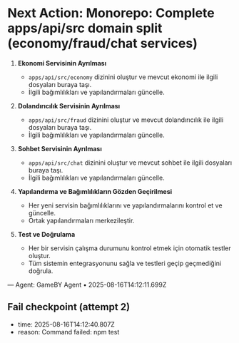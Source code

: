 # Next Action: Monorepo: Complete apps/api/src domain split (economy/fraud/chat services)

1. **Ekonomi Servisinin Ayrılması**
   - `apps/api/src/economy` dizinini oluştur ve mevcut ekonomi ile ilgili dosyaları buraya taşı.
   - İlgili bağımlılıkları ve yapılandırmaları güncelle.

2. **Dolandırıcılık Servisinin Ayrılması**
   - `apps/api/src/fraud` dizinini oluştur ve mevcut dolandırıcılık ile ilgili dosyaları buraya taşı.
   - İlgili bağımlılıkları ve yapılandırmaları güncelle.

3. **Sohbet Servisinin Ayrılması**
   - `apps/api/src/chat` dizinini oluştur ve mevcut sohbet ile ilgili dosyaları buraya taşı.
   - İlgili bağımlılıkları ve yapılandırmaları güncelle.

4. **Yapılandırma ve Bağımlılıkların Gözden Geçirilmesi**
   - Her yeni servisin bağımlılıklarını ve yapılandırmalarını kontrol et ve güncelle.
   - Ortak yapılandırmaları merkezileştir.

5. **Test ve Doğrulama**
   - Her bir servisin çalışma durumunu kontrol etmek için otomatik testler oluştur.
   - Tüm sistemin entegrasyonunu sağla ve testleri geçip geçmediğini doğrula.

— Agent: GameBY Agent • 2025-08-16T14:12:11.699Z


## Fail checkpoint (attempt 2)
- time: 2025-08-16T14:12:40.807Z
- reason: Command failed: npm test
